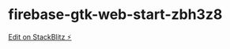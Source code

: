 # firebase-gtk-web-start-zbh3z8

[Edit on StackBlitz ⚡️](https://stackblitz.com/edit/firebase-gtk-web-start-zbh3z8)